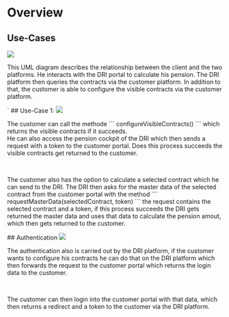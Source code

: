 # Overview
## Use-Cases
<img
src="FRIDA_PensionInformation_OA3_german/resources/User_en.png">     
<p>This UML diagram describes the relationship between the client and the two platforms. He interacts with the DRI portal to calculate his pension.
The DRI platform then queries the contracts via the customer platform. In addition to that, the customer is able to
 configure the visible contracts via the customer platform.
</p>´
## Use-Case 1:
<img
src="FRIDA_PensionInformation_OA3_german/resources/Case1_en.png">  
<p>The customer can call the methode ``` configureVisibleContracts() ``` which returns the visible contracts if it succeeds. <br>
He can also access the pension cockpit of the DRI which then sends a request with a token to the customer portal. Does this process succeeds the visible contracts get
returned to the customer. </p> <br>

<p>The customer also has the option to calculate a selected contract which he can send to the DRI. The DRI then asks for the master data of the 
selected contract from the customer portal with the method ``` requestMasterData(selectedContract, token) ``` the request contains the selected
contract and a token, if this process succeeds the DRI gets returned the master data and uses that data to calculate the pension amout, which then
gets returned to the customer.<p>
## Authentication
<img src="FRIDA_PensionInformation_OA3_german/resources/Auth_en.png"> 
<p> The authentication also is carried out by the DRI platform, if the customer wants to configure his contracts he can do that on the DRI platform which then
forwards the request to the customer portal which returns the login data to the customer.</p> <br>
<p> The customer can then login into the customer portal with that data, which then returns a redirect and a token to the customer via the DRI platform.</p>




